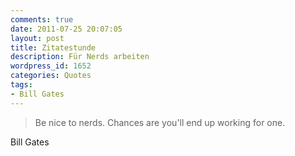 ```yaml
---
comments: true
date: 2011-07-25 20:07:05
layout: post
title: Zitatestunde
description: Für Nerds arbeiten
wordpress_id: 1652
categories: Quotes
tags:
- Bill Gates
---
```


> Be nice to nerds. Chances are you'll end up working for one.

Bill Gates

